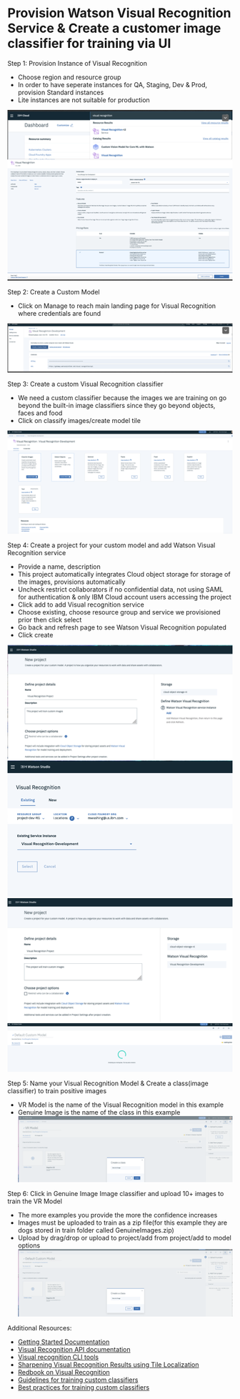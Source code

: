 # Provision Watson Visual Recognition Service & Create a customer image classifier for training via UI


Step 1: Provision Instance of Visual Recognition
- Choose region and resource group
- In order to have seperate instances for QA, Staging, Dev & Prod, provision Standard instances
- Lite instances are not suitable for production

![test](https://github.com/bmguillo/VisualRecognition/blob/master/img/pic1.png)
![test](https://github.com/bmguillo/VisualRecognition/blob/master/img/pic2.png)

Step 2: Create a Custom Model
- Click on Manage to reach main landing page for Visual Recognition where credentials are found

![test](https://github.com/bmguillo/VisualRecognition/blob/master/img/pic3.png)



Step 3: Create a custom Visual Recognition classifier
- We need a custom classifier because the images we are training on go beyond the built-in image classifiers since they go beyond objects, faces and food
- Click on classify images/create model tile

![test](https://github.com/bmguillo/VisualRecognition/blob/master/img/pic4.png)

Step 4: Create a project for your custom model and add Watson Visual Recognition service
- Provide a name, description
- This project automatically integrates Cloud object storage for storage of the images, provisions automatically
- Uncheck restrict collaborators if no confidential data, not using SAML for authentication & only IBM Cloud account users accessing the project
- Click add to add Visual recognition service
- Choose existing, choose resource group and service we provisioned prior then click select
- Go back and refresh page to see Watson Visual Recognition populated
- Click create

![test](https://github.com/bmguillo/VisualRecognition/blob/master/img/pic5.png)
![test](https://github.com/bmguillo/VisualRecognition/blob/master/img/pic6.png)
![test](https://github.com/bmguillo/VisualRecognition/blob/master/img/pic7.png)
![test](https://github.com/bmguillo/VisualRecognition/blob/master/img/pic8.png)

Step 5: Name your Visual Recognition Model & Create a class(image classifier) to train positive images
- VR Model is the name of the Visual Recognition model in this example
- Genuine Image is the name of the class in this example
![test](https://github.com/bmguillo/VisualRecognition/blob/master/img/pic9.png)

Step 6: Click in Genuine Image Image classifier and upload 10+ images to train the VR Model
- The more examples you provide the more the confidence increases
- Images must be uploaded to train as a zip file(for this example they are dogs stored in train folder called GenuineImages.zip)
- Upload by drag/drop or upload to project/add from project/add to model options
![test](https://github.com/bmguillo/VisualRecognition/blob/master/img/pic10.png)


Additional Resources:
- [Getting Started Documentation](https://cloud.ibm.com/services/watson-vision-combined/crn%3Av1%3Abluemix%3Apublic%3Awatson-vision-combined%3Aus-south%3Aa%2F7d079bae5542b868586749125bad3e5b%3A719b0d28-22c9-489c-ae7b-2bfab84a857b%3A%3A?paneId=gettingStarted&new=true)
- [Visual Recognition API documentation](https://cloud.ibm.com/apidocs/visual-recognition)
- [Visual recognition CLI tools](https://developer.ibm.com/dwblog/2017/command-line-tools-watson-visual-recognition/)
- [Sharpening Visual Recognition Results using Tile Localization](https://www.ibm.com/cloud/blog/sharpen-watson-visual-recognition-results)
- [Redbook on Visual Recognition](http://www.redbooks.ibm.com/Redbooks.nsf/RedbookAbstracts/sg248393.html)
- [Guidelines for training custom classifiers](https://cloud.ibm.com/docs/services/visual-recognition?topic=visual-recognition-customizing)
- [Best practices for training custom classifiers](https://www.ibm.com/cloud/blog/watson-visual-recognition-training-best-practices)



